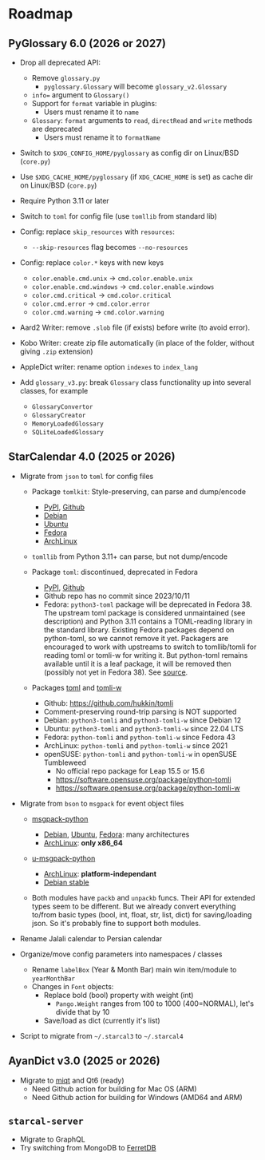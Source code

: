 # Roadmap

## PyGlossary 6.0 (2026 or 2027)

- Drop all deprecated API:

  - Remove `glossary.py`
    - `pyglossary.Glossary` will become `glossary_v2.Glossary`
  - `info=` argument to `Glossary()`
  - Support for `format` variable in plugins:
    - Users must rename it to `name`
  - `Glossary`: `format` arguments to `read`, `directRead` and `write` methods are deprecated
    - Users must rename it to `formatName`

- Switch to `$XDG_CONFIG_HOME/pyglossary` as config dir on Linux/BSD (`core.py`)

- Use `$XDG_CACHE_HOME/pyglossary` (if `XDG_CACHE_HOME` is set) as cache dir on Linux/BSD (`core.py`)

- Require Python 3.11 or later

- Switch to `toml` for config file (use `tomllib` from standard lib)

- Config: replace `skip_resources` with `resources`:

  - `--skip-resources` flag becomes `--no-resources`

- Config: replace `color.*` keys with new keys

  - `color.enable.cmd.unix` -> `cmd.color.enable.unix`
  - `color.enable.cmd.windows` -> `cmd.color.enable.windows`
  - `color.cmd.critical` -> `cmd.color.critical`
  - `color.cmd.error` -> `cmd.color.error`
  - `color.cmd.warning` -> `cmd.color.warning`

- Aard2 Writer: remove `.slob` file (if exists) before write (to avoid error).

- Kobo Writer: create zip file automatically (in place of the folder, without giving `.zip` extension)

- AppleDict writer: rename option `indexes` to `index_lang`

- Add `glossary_v3.py`: break `Glossary` class functionality up into several classes, for example

  - `GlossaryConvertor`
  - `GlossaryCreator`
  - `MemoryLoadedGlossary`
  - `SQLiteLoadedGlossary`

## StarCalendar 4.0 (2025 or 2026)

- Migrate from `json` to `toml` for config files

  - Package `tomlkit`: Style-preserving, can parse and dump/encode

    - [PyPI](https://pypi.org/project/tomlkit), [Github](https://github.com/python-poetry/tomlkit)
    - [Debian](https://packages.debian.org/bookworm/python3-tomlkit)
    - [Ubuntu](https://packages.ubuntu.com/oracular/python3-tomlkit)
    - [Fedora](https://packages.fedoraproject.org/pkgs/python-tomlkit/python3-tomlkit/)
    - [ArchLinux](https://archlinux.org/packages/extra/any/python-tomlkit/)

  - `tomllib` from Python 3.11+ can parse, but not dump/encode

  - Package `toml`: discontinued, deprecated in Fedora

    - [PyPI](https://pypi.org/project/toml), [Github](https://github.com/uiri/toml)
    - Github repo has no commit since 2023/10/11
    - Fedora: `python3-toml` package will be deprecated in Fedora 38. The upstream toml package is considered unmaintained (see description) and Python 3.11 contains a TOML-reading library in the standard library. Existing Fedora packages depend on python-toml, so we cannot remove it yet. Packagers are encouraged to work with upstreams to switch to tomllib/tomli for reading toml or tomli-w for writing it. But python-toml remains available until it is a leaf package, it will be removed then (possibly not yet in Fedora 38). See [source](https://fedoraproject.org/wiki/Changes/DeprecatePythonToml).

  - Packages [toml](https://pypi.org/project/tomli/) and [tomli-w](https://pypi.org/project/tomli-w/)

    - Github: https://github.com/hukkin/tomli
    - Comment-preserving round-trip parsing is NOT supported
    - Debian: `python3-tomli` and `python3-tomli-w` since Debian 12
    - Ubuntu: `python3-tomli` and `python3-tomli-w` since 22.04 LTS
    - Fedora: `python-tomli` and `python-tomli-w` since Fedora 43
    - ArchLinux: `python-tomli` and `python-tomli-w` since 2021
    - openSUSE: `python-tomli` and `python-tomli-w` in openSUSE Tumbleweed
      - No official repo package for Leap 15.5 or 15.6
      - https://software.opensuse.org/package/python-tomli
      - https://software.opensuse.org/package/python-tomli-w

- Migrate from `bson` to `msgpack` for event object files

  - [msgpack-python](https://github.com/msgpack/msgpack-python)

    - [Debian](https://packages.debian.org/bookworm/python3-msgpack), [Ubuntu](https://packages.ubuntu.com/oracular/python3-msgpack), [Fedora](https://packages.fedoraproject.org/pkgs/python-msgpack/python3-msgpack/): many architectures
    - [ArchLinux](https://archlinux.org/packages/extra/x86_64/python-msgpack/): **only x86_64**

  - [u-msgpack-python](https://github.com/vsergeev/u-msgpack-python)

    - [ArchLinux](https://archlinux.org/packages/extra/any/python-u-msgpack/): **platform-independant**
    - [Debian stable](https://packages.debian.org/bookworm/python3-u-msgpack)

  - Both modules have `packb` and `unpackb` funcs. Their API for extended types seem to be different. But we already convert everything to/from basic types (bool, int, float, str, list, dict) for saving/loading json. So it's probably fine to support both modules.

- Rename Jalali calendar to Persian calendar

- Organize/move config parameters into namespaces / classes

  - Rename `labelBox` (Year & Month Bar) main win item/module to `yearMonthBar`
  - Changes in `Font` objects:
    - Replace bold (bool) property with weight (int)
      - `Pango.Weight` ranges from 100 to 1000 (400=NORMAL), let's divide that by 10
    - Save/load as dict (currently it's list)

- Script to migrate from `~/.starcal3` to `~/.starcal4`

## AyanDict v3.0 (2025 or 2026)

- Migrate to [miqt](https://github.com/mappu/miqt) and Qt6 (ready)
  - Need Github action for building for Mac OS (ARM)
  - Need Github action for building for Windows (AMD64 and ARM)

## `starcal-server`

- Migrate to GraphQL
- Try switching from MongoDB to [FerretDB](https://github.com/FerretDB/FerretDB)
